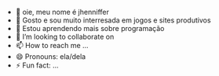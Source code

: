 - 👋 oie, meu nome é jhenniffer
- 👀 Gosto e sou muito interresada em jogos e sites produtivos
- 🌱 Estou aprendendo mais sobre programação
- 💞️ I’m looking to collaborate on 
- 📫 How to reach me ...
- 😄 Pronouns: ela/dela
- ⚡ Fun fact: ...

<!---
jhenniiee/jhenniiee is a ✨ special ✨ repository because its `README.md` (this file) appears on your GitHub profile.
You can click the Preview link to take a look at your changes.
--->
